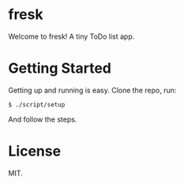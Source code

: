 fresk
=====

Welcome to fresk! A tiny ToDo list app.

Getting Started
===============

Getting up and running is easy. Clone the repo, run:

    $ ./script/setup

And follow the steps.

License
=======

MIT.
